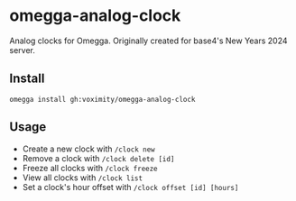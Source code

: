 # omegga-analog-clock

Analog clocks for Omegga. Originally created for base4's New Years 2024 server.

## Install

`omegga install gh:voximity/omegga-analog-clock`

## Usage

- Create a new clock with `/clock new`
- Remove a clock with `/clock delete [id]`
- Freeze all clocks with `/clock freeze`
- View all clocks with `/clock list`
- Set a clock's hour offset with `/clock offset [id] [hours]`
